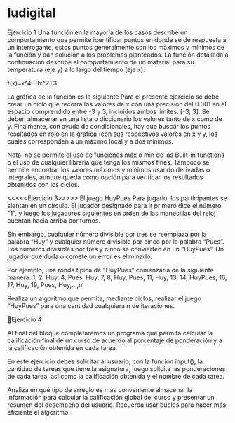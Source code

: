 # Iudigital
 Ejercicio 1
Una función en la mayoría de los casos describe un comportamiento que permite identificar puntos en donde se dé respuesta a un interrogante, estos puntos generalmente son los máximos y mínimos de la función y dan solución a los problemas planteados. La función detallada a continuación describe el comportamiento de un material para su temperatura (eje y) a lo largo del tiempo (eje x):

f(x)=x^4−8x^2+3 

La gráfica de la función es la siguiente
Para el presente ejercicio se debe crear un ciclo que recorra los valores de x con una precisión del 0.001 en el espacio comprendido entre -3 y 3, incluídos ambos límites: [-3, 3]. Se deben almacenar en una lista o diccionario los valores tanto de x como de y. Finalmente, con ayuda de condicionales, hay que buscar los puntos resaltados en rojo en la gráfica (con sus respectivos valores en x y y, los cuales corresponden a un máximo local y a dos mínimos.

Nota: no se permite el uso de funciones max o min de las Built-in functions o el uso de cualquier librería que tenga los mismos fines. Tampoco se permite encontrar los valores máximos y mínimos usando derivadas o integrales, aunque queda como opción para verificar los resultados obtenidos con los ciclos.


<<<<<Ejercicio 3>>>>>
El juego HuyPues
Para jugarlo, los participantes se sientan en un círculo. El jugador designado para ir primero dice el número "1", y luego los jugadores siguientes en orden de las manecillas del reloj cuentan hacia arriba por turnos.

Sin embargo, cualquier número divisible por tres se reemplaza por la palabra “Huy” y cualquier número divisible por cinco por la palabra “Pues”. Los números divisibles por tres y cinco se convierten en un “HuyPues”. Un jugador que duda o comete un error es eliminado.

Por ejemplo, una ronda típica de “HuyPues” comenzaría de la siguiente manera: 1, 2, Huy, 4, Pues, Huy, 7, 8, Huy, Pues, 11, Huy, 13, 14, HuyPues, 16, 17, Huy, 19, Pues, Huy,…,n

Realiza un algoritmo que permita, mediante ciclos, realizar el juego “HuyPues” para una cantidad cualquiera n de iteraciones.


🔴Ejercicio 4

Al final del bloque completaremos un programa que permita calcular la calificación final de un curso de acuerdo al porcentaje de ponderación y a la calificación obtenida en cada tarea.

En este ejercicio debes solicitar al usuario, con la función input(), la cantidad de tareas que tiene la asignatura, luego solicita las ponderaciones de cada tarea, así como la calificación obtenida y el nombre de cada tarea.

Analiza en qué tipo de arreglo es mas conveniente almacenar la información para calcular la calificación global del curso y presentar un resumen del desempeño del usuario. Recuerda usar bucles para hacer más eficiente el algoritmo.